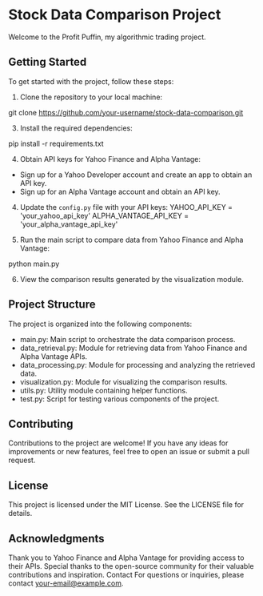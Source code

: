 # Stock Data Comparison Project

Welcome to the Profit Puffin, my algorithmic trading project.

## Getting Started

To get started with the project, follow these steps:

1. Clone the repository to your local machine:
   
  git clone https://github.com/your-username/stock-data-comparison.git

3. Install the required dependencies:
   
pip install -r requirements.txt

4. Obtain API keys for Yahoo Finance and Alpha Vantage:
- Sign up for a Yahoo Developer account and create an app to obtain an API key.
- Sign up for an Alpha Vantage account and obtain an API key.

4. Update the `config.py` file with your API keys:
YAHOO_API_KEY = 'your_yahoo_api_key'
ALPHA_VANTAGE_API_KEY = 'your_alpha_vantage_api_key'

5. Run the main script to compare data from Yahoo Finance and Alpha Vantage:

python main.py

6. View the comparison results generated by the visualization module.

## Project Structure
The project is organized into the following components:

- main.py: Main script to orchestrate the data comparison process.
- data_retrieval.py: Module for retrieving data from Yahoo Finance and Alpha Vantage APIs.
- data_processing.py: Module for processing and analyzing the retrieved data.
- visualization.py: Module for visualizing the comparison results.
- utils.py: Utility module containing helper functions.
- test.py: Script for testing various components of the project.

## Contributing
Contributions to the project are welcome! If you have any ideas for improvements or new features, feel free to open an issue or submit a pull request.

## License
This project is licensed under the MIT License. See the LICENSE file for details.

## Acknowledgments
Thank you to Yahoo Finance and Alpha Vantage for providing access to their APIs.
Special thanks to the open-source community for their valuable contributions and inspiration.
Contact
For questions or inquiries, please contact your-email@example.com.
